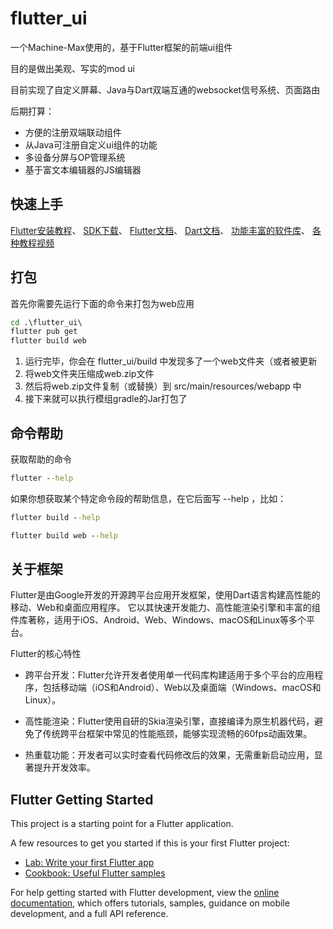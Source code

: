# flutter_ui


一个Machine-Max使用的，基于Flutter框架的前端ui组件

目的是做出美观、写实的mod ui

目前实现了自定义屏幕、Java与Dart双端互通的websocket信号系统、页面路由

后期打算：
* 方便的注册双端联动组件
* 从Java可注册自定义ui组件的功能
* 多设备分屏与OP管理系统
* 基于富文本编辑器的JS编辑器


## 快速上手

[Flutter安装教程](https://blog.csdn.net/ambergreen/article/details/141058085)、
[SDK下载](https://docs.flutter.cn/install/manual)、
[Flutter文档](https://docs.flutter.cn/)、
[Dart文档](https://dart.cn/docs/)、
[功能丰富的软件库](https://fluttergems.dev/)、
[各种教程视频](https://space.bilibili.com/3493136194079317/lists/2939302?type=season)

## 打包

首先你需要先运行下面的命令来打包为web应用
```cmd
cd .\flutter_ui\
flutter pub get
flutter build web
```
1. 运行完毕，你会在 flutter_ui/build 中发现多了一个web文件夹（或者被更新
2. 将web文件夹压缩成web.zip文件
3. 然后将web.zip文件复制（或替换）到 src/main/resources/webapp 中
4. 接下来就可以执行模组gradle的Jar打包了

## 命令帮助

获取帮助的命令
```cmd
flutter --help
```
如果你想获取某个特定命令段的帮助信息，在它后面写 --help ，比如：
```cmd
flutter build --help
```
```cmd
flutter build web --help
```


## 关于框架
Flutter是由Google开发的开源跨平台应用开发框架，使用Dart语言构建高性能的移动、Web和桌面应用程序。‌ 它以其快速开发能力、高性能渲染引擎和丰富的组件库著称，适用于iOS、Android、Web、Windows、macOS和Linux等多个平台。

Flutter的核心特性‌

* 跨平台开发‌：Flutter允许开发者使用单一代码库构建适用于多个平台的应用程序，包括移动端（iOS和Android）、Web以及桌面端（Windows、macOS和Linux）。‌

* 高性能渲染‌：Flutter使用自研的Skia渲染引擎，直接编译为原生机器代码，避免了传统跨平台框架中常见的性能瓶颈，能够实现流畅的60fps动画效果。‌

* 热重载功能‌：开发者可以实时查看代码修改后的效果，无需重新启动应用，显著提升开发效率。‌



## Flutter Getting Started

This project is a starting point for a Flutter application.

A few resources to get you started if this is your first Flutter project:

- [Lab: Write your first Flutter app](https://docs.flutter.dev/get-started/codelab)
- [Cookbook: Useful Flutter samples](https://docs.flutter.dev/cookbook)

For help getting started with Flutter development, view the
[online documentation](https://docs.flutter.dev/), which offers tutorials,
samples, guidance on mobile development, and a full API reference.
